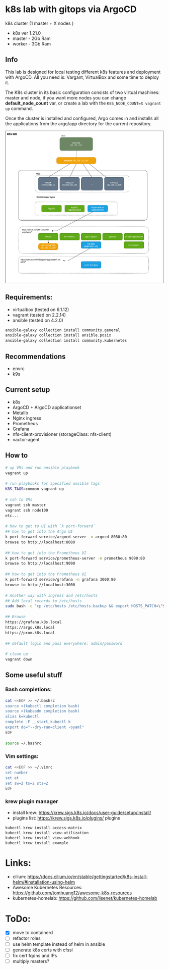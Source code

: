 # k8s lab with gitops via ArgoCD

k8s cluster (1 master + X nodes )

- k8s ver 1.21.0
- master - 2Gb Ram
- worker - 3Gb Ram

## Info

This lab is designed for local testing different k8s features and deployment with ArgoCD.
All you need is: Vargant, VirtualBox and some time to deploy it.

The K8s cluster in its basic configuration consists of two virtual machines: master and node, if you want more nodes you can change **default_node_count** var, or create a lab with the `K8S_NODE_COUNT=X vagrant up` command.

Once the cluster is installed and configured, Argo comes in and installs all the applications from the argo/app directory for the current repository.

![localk8s](https://raw.githubusercontent.com/fl64/localk8s/dev3/scheme/localk8s.png)

## Requirements:

- virtualbox (tested on 6.1.12)
- vagrant (tested on 2.2.14)
- ansible (tested on 4.2.0)

```bash
ansible-galaxy collection install community.general
ansible-galaxy collection install ansible.posix
ansible-galaxy collection install community.kubernetes
```

## Recommendations

- envrc
- k9s

## Current setup

- k8s
- ArgoCD + ArgoCD applicationset
- Metallb
- Nginx ingress
- Prometheus
- Grafana
- nfs-client-provisioner (storageClass: nfs-client)
- vactor-agent

## How to

```bash
# up VMs and run ansible playbook
vagrant up

# run playbooks for specified ansible tags
K8S_TAGS=common vagrant up

# ssh to VMs
vagrant ssh master
vagrant ssh node100
etc...

# how to get to UI with `k port-forward`
## how to get into the Argo UI
k port-forward service/argocd-server -n argocd 8080:80
browse to http://localhost:8080

## how to get into the Prometheus UI
k port-forward service/prometheus-server -n prometheus 9090:80
browse to http://localhost:9090

## how to get into the Prometheus UI
k port-forward service/grafana -n grafana 3000:80
browse to http://localhost:3000

# Another way with ingress and /etc/hosts
## Add local records to /etc/hosts
sudo bash -c "cp /etc/hosts /etc/hosts.backup && export HOSTS_PATCH=\"$(kubectl get svc -n ingress-nginx ingress-nginx-controller -o jsonpath=\"{.status.loadBalancer.ingress[0].ip}\") grafana.k8s.local argo.k8s.local prom.k8s.local\"; grep -qF \"${HOSTS_PATCH}\" -- /etc/hosts || echo \"${HOSTS_PATCH}\" >> /etc/hosts"

## Browse
https://grafana.k8s.local
https://argo.k8s.local
https://prom.k8s.local

## default login and pass everywhere: admin/password

# clean up
vagrant down
```

## Some useful stuff

### Bash completions:

```bash
cat <<EOF >> ~/.bashrc
source <(kubectl completion bash)
source <(kubeadm completion bash)
alias k=kubectl
complete -F __start_kubectl k
export do="--dry-run=client -oyaml"
EOF

source ~/.bashrc

```

### Vim settings:

```bash
cat <<EOF >> ~/.vimrc
set number
set et
set sw=2 ts=2 sts=2
EOF
```

### krew plugin manager

- install krew: https://krew.sigs.k8s.io/docs/user-guide/setup/install/
- plugins list: https://krew.sigs.k8s.io/plugins/
  plugins

```
kubectl krew install access-matrix
kubectl krew install view-utilization
kubectl krew install view-webhook
kubectl krew install example
```

# Links:

- cilium: https://docs.cilium.io/en/stable/gettingstarted/k8s-install-helm/#installation-using-helm
- Awesome Kubernetes Resources: https://github.com/tomhuang12/awesome-k8s-resources
- kubernetes-homelab: https://github.com/lisenet/kubernetes-homelab
# ToDo:

- [x] move to containerd
- [ ] refactor roles
- [ ] use helm template instead of helm in ansible
- [ ] generate k8s certs with cfssl
- [ ] fix cert fqdns and IPs
- [ ] multiply masters?
